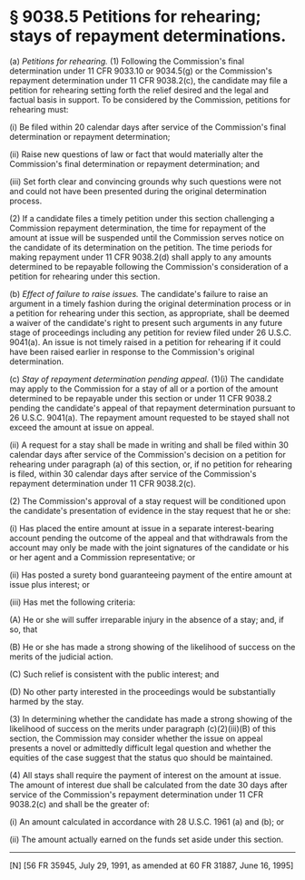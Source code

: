 # § 9038.5   Petitions for rehearing; stays of repayment determinations.

(a) *Petitions for rehearing.* (1) Following the Commission's final determination under 11 CFR 9033.10 or 9034.5(g) or the Commission's repayment determination under 11 CFR 9038.2(c), the candidate may file a petition for rehearing setting forth the relief desired and the legal and factual basis in support. To be considered by the Commission, petitions for rehearing must:


(i) Be filed within 20 calendar days after service of the Commission's final determination or repayment determination;


(ii) Raise new questions of law or fact that would materially alter the Commission's final determination or repayment determination; and


(iii) Set forth clear and convincing grounds why such questions were not and could not have been presented during the original determination process.


(2) If a candidate files a timely petition under this section challenging a Commission repayment determination, the time for repayment of the amount at issue will be suspended until the Commission serves notice on the candidate of its determination on the petition. The time periods for making repayment under 11 CFR 9038.2(d) shall apply to any amounts determined to be repayable following the Commission's consideration of a petition for rehearing under this section.


(b) *Effect of failure to raise issues.* The candidate's failure to raise an argument in a timely fashion during the original determination process or in a petition for rehearing under this section, as appropriate, shall be deemed a waiver of the candidate's right to present such arguments in any future stage of proceedings including any petition for review filed under 26 U.S.C. 9041(a). An issue is not timely raised in a petition for rehearing if it could have been raised earlier in response to the Commission's original determination.


(c) *Stay of repayment determination pending appeal.* (1)(i) The candidate may apply to the Commission for a stay of all or a portion of the amount determined to be repayable under this section or under 11 CFR 9038.2 pending the candidate's appeal of that repayment determination pursuant to 26 U.S.C. 9041(a). The repayment amount requested to be stayed shall not exceed the amount at issue on appeal.


(ii) A request for a stay shall be made in writing and shall be filed within 30 calendar days after service of the Commission's decision on a petition for rehearing under paragraph (a) of this section, or, if no petition for rehearing is filed, within 30 calendar days after service of the Commission's repayment determination under 11 CFR 9038.2(c).


(2) The Commission's approval of a stay request will be conditioned upon the candidate's presentation of evidence in the stay request that he or she:


(i) Has placed the entire amount at issue in a separate interest-bearing account pending the outcome of the appeal and that withdrawals from the account may only be made with the joint signatures of the candidate or his or her agent and a Commission representative; or


(ii) Has posted a surety bond guaranteeing payment of the entire amount at issue plus interest; or


(iii) Has met the following criteria:


(A) He or she will suffer irreparable injury in the absence of a stay; and, if so, that


(B) He or she has made a strong showing of the likelihood of success on the merits of the judicial action.


(C) Such relief is consistent with the public interest; and


(D) No other party interested in the proceedings would be substantially harmed by the stay.


(3) In determining whether the candidate has made a strong showing of the likelihood of success on the merits under paragraph (c)(2)(iii)(B) of this section, the Commission may consider whether the issue on appeal presents a novel or admittedly difficult legal question and whether the equities of the case suggest that the status quo should be maintained.


(4) All stays shall require the payment of interest on the amount at issue. The amount of interest due shall be calculated from the date 30 days after service of the Commission's repayment determination under 11 CFR 9038.2(c) and shall be the greater of:


(i) An amount calculated in accordance with 28 U.S.C. 1961 (a) and (b); or


(ii) The amount actually earned on the funds set aside under this section.



---

[N] [56 FR 35945, July 29, 1991, as amended at 60 FR 31887, June 16, 1995]




